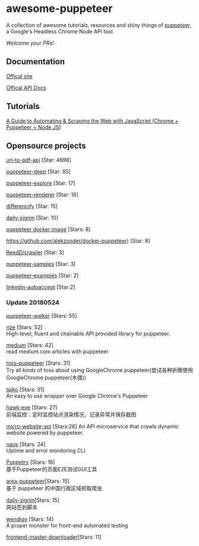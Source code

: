 # awesome-puppeteer
A collection of awesome tutorials, resources and shiny things of [puppeteer](https://github.com/GoogleChrome/puppeteer), a Google's Headless Chrome Node API tool.

*Welcome your PRs!*

## Documentation

[Offical site](https://github.com/GoogleChrome/puppeteer)

[Offical API Docs](https://github.com/GoogleChrome/puppeteer/blob/master/docs/api.md)

## Tutorials

[A Guide to Automating & Scraping the Web with JavaScript (Chrome + Puppeteer + Node JS)](https://codeburst.io/a-guide-to-automating-scraping-the-web-with-javascript-chrome-puppeteer-node-js-b18efb9e9921)

[](https://medium.com/@e_mad_ehsan/getting-started-with-puppeteer-and-chrome-headless-for-web-scrapping-6bf5979dee3e)

[](https://medium.com/@jesus.botella/scraping-mediums-home-stories-with-headless-google-chrome-672f52cf12b9)


## Opensource projects

[url-to-pdf-api](https://github.com/alvarcarto/url-to-pdf-api) [Star: 4696]

[puppeteer-deep](https://github.com/zhentaoo/puppeteer-deep) [Star: 85]

[puppeteer-explore](https://github.com/laispace/puppeteer-explore) [Star: 17]

[puppeteer-renderer](https://github.com/zenato/puppeteer-renderer) [Star: 16]

[differencify](https://github.com/NimaSoroush/differencify) [Star: 15]

[daily-signin](https://github.com/yidinghan/daily-signin) [Star: 10]

[puppeteer docker image](https://github.com/alekzonder/docker-puppeteer) [Stars: 8]

https://github.com/alekzonder/docker-puppeteer) [Star: 8]

[ReedD/crawler](https://github.com/ReedD/crawler) [Star: 3]

[puppeteer-samples](https://github.com/sweekson/puppeteer-samples) [Star: 3]

[puppeteer-examples](https://github.com/nisrulz/puppeteer-examples) [Star: 2]

[linkedin-autoaccept](https://github.com/MRdotB/linkedin-autoaccept) [Star:2]

### Update 20180524

[puppeteer-walker](https://github.com/lrlna/puppeteer-walker) [Stars: 55]

[rize](https://github.com/g-plane/rize) [Stars: 52]  
High-level, fluent and chainable API provided library for puppeteer. 

[medium](https://github.com/liormarga/medium) [Stars: 42]   
read medium.com articles with puppeteer

[toss-puppeteer](https://github.com/nicejade/toss-puppeteer) [Stars: 31]  
Try all kinds of toss about using GoogleChrome puppeteer(尝试各种折腾使用GoogleChrome puppeteer(木偶))

[taiko](https://github.com/getgauge/taiko) [Stars: 31]  
An easy to use wrapper over Google Chrome's Puppeteer 

[hawk-eye](https://github.com/zhentaoo/hawk-eye) [Stars: 27]  
前端监控：定时监控站点渲染情况，记录异常并保存截图

[micro-website-api](https://github.com/evenchange4/micro-website-api) [Stars:26]
An API microservice that crawls dynamic website powered by puppeteer. 

[naos](https://github.com/theolampert/naos) [Stars: 24]   
Uptime and error monitoring CLI

[Puppetry](https://github.com/JackZhang1988/Puppetry) [Stars: 16]   
基于Puppeteer的页面E2E测试GUI工具

[area-puppeteer](https://github.com/dwqs/area-puppeteer)[Stars: 15]  
基于 puppeteer 的中国行政区域抓取爬虫

[daily-signin](https://github.com/yidinghan/daily-signin)[Stars: 15]    
网站签到脚本

[wendigo](https://github.com/angrykoala/wendigo) [Stars: 14]     
A proper monster for front-end automated testing

[frontend-master-downloader](https://github.com/sepiropht/frontend-master-downloader)[Stars: 11]  

